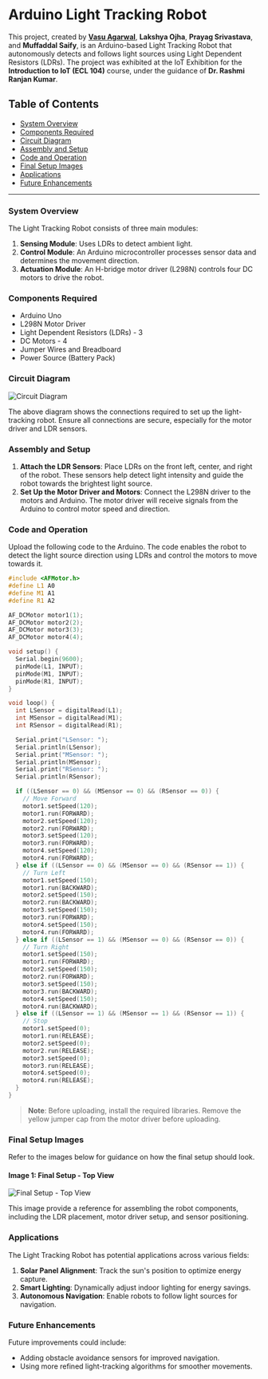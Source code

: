# Arduino Light Tracking Robot

This project, created by **[Vasu Agarwal](https://github.com/Vasu007-tech)**, **Lakshya Ojha**, **Prayag Srivastava**, and **Muffaddal Saify**, is an Arduino-based Light Tracking Robot that autonomously detects and follows light sources using Light Dependent Resistors (LDRs). The project was exhibited at the IoT Exhibition for the **Introduction to IoT (ECL 104)** course, under the guidance of **Dr. Rashmi Ranjan Kumar**.

## Table of Contents
- [System Overview](#system-overview)
- [Components Required](#components-required)
- [Circuit Diagram](#circuit-diagram)
- [Assembly and Setup](#assembly-and-setup)
- [Code and Operation](#code-and-operation)
- [Final Setup Images](#final-setup-images)
- [Applications](#applications)
- [Future Enhancements](#future-enhancements)

---

### System Overview

The Light Tracking Robot consists of three main modules:
1. **Sensing Module**: Uses LDRs to detect ambient light.
2. **Control Module**: An Arduino microcontroller processes sensor data and determines the movement direction.
3. **Actuation Module**: An H-bridge motor driver (L298N) controls four DC motors to drive the robot.

### Components Required

- Arduino Uno
- L298N Motor Driver
- Light Dependent Resistors (LDRs) - 3
- DC Motors - 4
- Jumper Wires and Breadboard
- Power Source (Battery Pack)

### Circuit Diagram

![Circuit Diagram](CIRCUIT%20DIAGRAM.jpg)

The above diagram shows the connections required to set up the light-tracking robot. Ensure all connections are secure, especially for the motor driver and LDR sensors.

### Assembly and Setup

1. **Attach the LDR Sensors**: Place LDRs on the front left, center, and right of the robot. These sensors help detect light intensity and guide the robot towards the brightest light source.
2. **Set Up the Motor Driver and Motors**: Connect the L298N driver to the motors and Arduino. The motor driver will receive signals from the Arduino to control motor speed and direction.

### Code and Operation

Upload the following code to the Arduino. The code enables the robot to detect the light source direction using LDRs and control the motors to move towards it.

```cpp
#include <AFMotor.h> 
#define L1 A0 
#define M1 A1
#define R1 A2

AF_DCMotor motor1(1);
AF_DCMotor motor2(2);
AF_DCMotor motor3(3);
AF_DCMotor motor4(4);

void setup() {
  Serial.begin(9600);
  pinMode(L1, INPUT);
  pinMode(M1, INPUT);
  pinMode(R1, INPUT);
}

void loop() {
  int LSensor = digitalRead(L1);
  int MSensor = digitalRead(M1);
  int RSensor = digitalRead(R1);

  Serial.print("LSensor: ");
  Serial.println(LSensor);
  Serial.print("MSensor: ");
  Serial.println(MSensor);
  Serial.print("RSensor: ");
  Serial.println(RSensor);

  if ((LSensor == 0) && (MSensor == 0) && (RSensor == 0)) { 
    // Move Forward
    motor1.setSpeed(120);
    motor1.run(FORWARD);
    motor2.setSpeed(120);
    motor2.run(FORWARD);
    motor3.setSpeed(120);
    motor3.run(FORWARD);
    motor4.setSpeed(120);
    motor4.run(FORWARD);
  } else if ((LSensor == 0) && (MSensor == 0) && (RSensor == 1)) {
    // Turn Left
    motor1.setSpeed(150);
    motor1.run(BACKWARD);
    motor2.setSpeed(150);
    motor2.run(BACKWARD);
    motor3.setSpeed(150);
    motor3.run(FORWARD);
    motor4.setSpeed(150);
    motor4.run(FORWARD);
  } else if ((LSensor == 1) && (MSensor == 0) && (RSensor == 0)) {
    // Turn Right
    motor1.setSpeed(150);
    motor1.run(FORWARD);
    motor2.setSpeed(150);
    motor2.run(FORWARD);
    motor3.setSpeed(150);
    motor3.run(BACKWARD);
    motor4.setSpeed(150);
    motor4.run(BACKWARD);
  } else if ((LSensor == 1) && (MSensor == 1) && (RSensor == 1)) {
    // Stop
    motor1.setSpeed(0);
    motor1.run(RELEASE);
    motor2.setSpeed(0);
    motor2.run(RELEASE);
    motor3.setSpeed(0);
    motor3.run(RELEASE);
    motor4.setSpeed(0);
    motor4.run(RELEASE);
  }
}
```

> **Note**: Before uploading, install the required libraries. Remove the yellow jumper cap from the motor driver before uploading.

### Final Setup Images

Refer to the images below for guidance on how the final setup should look.

#### Image 1: Final Setup - Top View
![Final Setup - Top View](FINAL%20IMAGE%20SETUP%20-%201.jpg)

This image provide a reference for assembling the robot components, including the LDR placement, motor driver setup, and sensor positioning.

### Applications

The Light Tracking Robot has potential applications across various fields:
1. **Solar Panel Alignment**: Track the sun's position to optimize energy capture.
2. **Smart Lighting**: Dynamically adjust indoor lighting for energy savings.
3. **Autonomous Navigation**: Enable robots to follow light sources for navigation.

### Future Enhancements

Future improvements could include:
- Adding obstacle avoidance sensors for improved navigation.
- Using more refined light-tracking algorithms for smoother movements.
